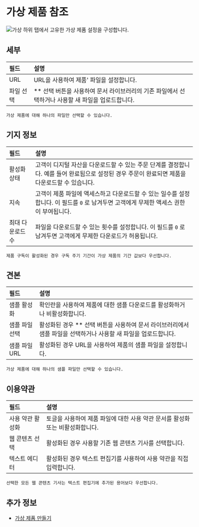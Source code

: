 # 가상 제품 참조

![가상 하위 탭에서 고유한 가상 제품 설정을 구성합니다.](./virtual-product-reference/images/01.png)

## 세부

| 필드    | 설명                                                       |
|:----- |:-------------------------------------------------------- |
| URL   | URL을 사용하여 제품' 파일을 설정합니다.                                 |
| 파일 선택 | ** 선택 버튼을 사용하여 문서 라이브러리의 기존 파일에서 선택하거나 사용할 새 파일을 업로드합니다. |

```{note}
가상 제품에 대해 하나의 파일만 선택할 수 있습니다.
```

## 기지 정보

| 필드        | 설명                                                                                 |
|:--------- |:---------------------------------------------------------------------------------- |
| 활성화 상태    | 고객이 디지털 자산을 다운로드할 수 있는 주문 단계를 결정합니다. 예를 들어 완료됨으로 설정된 경우 주문이 완료되면 제품을 다운로드할 수 있습니다. |
| 지속        | 고객이 제품 파일에 액세스하고 다운로드할 수 있는 일수를 설정합니다. 이 필드를 `0` 로 남겨두면 고객에게 무제한 액세스 권한이 부여됩니다.    |
| 최대 다운로드 수 | 파일을 다운로드할 수 있는 횟수를 설정합니다. 이 필드를 `0` 로 남겨두면 고객에게 무제한 다운로드가 허용됩니다.                   |

```{important}
제품 구독이 활성화된 경우 구독 주기 기간이 가상 제품의 기간 값보다 우선합니다.
```

## 견본

| 필드        | 설명                                                               |
|:--------- |:---------------------------------------------------------------- |
| 샘플 활성화    | 확인란을 사용하여 제품에 대한 샘플 다운로드를 활성화하거나 비활성화합니다.                        |
| 샘플 파일 선택  | 활성화된 경우 ** 선택 버튼을 사용하여 문서 라이브러리에서 샘플 파일을 선택하거나 사용할 새 파일을 업로드합니다. |
| 샘플 파일 URL | 활성화된 경우 URL을 사용하여 제품의 샘플 파일을 설정합니다.                              |

```{note}
가상 제품에 대해 하나의 샘플 파일만 선택할 수 있습니다.
```

## 이용약관

| 필드        | 설명                                           |
|:--------- |:-------------------------------------------- |
| 사용 약관 활성화 | 토글을 사용하여 제품 파일에 대한 사용 약관 문서를 활성화 또는 비활성화합니다. |
| 웹 콘텐츠 선택  | 활성화된 경우 사용할 기존 웹 콘텐츠 기사를 선택합니다.              |
| 텍스트 에디터   | 활성화된 경우 텍스트 편집기를 사용하여 사용 약관을 직접 입력합니다.       |

```{note}
선택한 모든 웹 콘텐츠 기사는 텍스트 편집기에 추가된 용어보다 우선합니다.
```

## 추가 정보

* [가상 제품 만들기](./creating-a-virtual-product.md)
